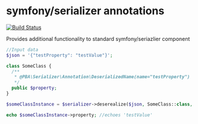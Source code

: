 # symfony/serializer annotations
[![Build Status](https://travis-ci.org/p-ba/symfony-serializer-annotations.svg?branch=master)](https://travis-ci.org/p-ba/symfony-serializer-annotations)

Provides additional functionality to standard symfony/seriazlier component

```php
//Input data
$json = '{"testProperty": "testValue"}';

class SomeClass {
  /**
   * @PBA\Serializer\Annotation\DeserializedName(name="testProperty")
   */
  public $property;
}

$someClassInstance = $serializer->deserealize($json, SomeClass::class, 'json');

echo $someClassInstance->property; //echoes 'testValue'
